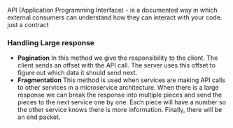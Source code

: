 API (Application Programming Interface) - is a documented way in which external consumers can understand how they can interact with your code.
	just a contract

### Handling Large response

- **Pagination** In this method we give the responsibility to the client. The client sends an offset with the API call. The server uses this offset to figure out which data it should send next.
- **Fragmentation** This method is used when services are making API calls to other services in a microservice architecture. When there is a large response we can break the response into multiple pieces and send the pieces to the next service one by one. Each piece will have a number so the other service knows there is more information. Finally, there will be an end packet.



